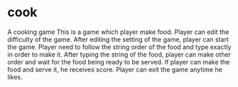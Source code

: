 # cook
A cooking game
This is a game which player make food.
Player can edit the difficulty of the game.
After editing the setting of the game, player can start the game.
Player need to follow the string order of the food and type exactly in order to make it.
After typing the string of the food, player can make other order and wait for the food being ready to be served.
If player can make the food and serve it, he receives score.
Player can exit the game anytime he likes.
